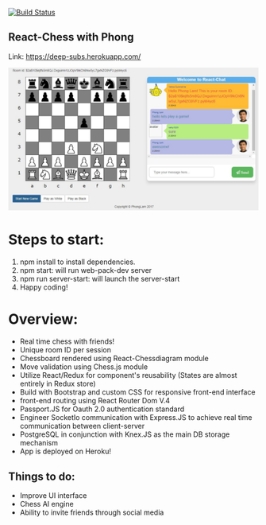 [![Build Status](https://travis-ci.org/Phongtlam/DeepSubs.svg?branch=master)](https://travis-ci.org/Phongtlam/DeepSubs)

## React-Chess with Phong

Link: https://deep-subs.herokuapp.com/

![screenshot](./gamescreen.png)

# Steps to start:
1. npm install to install dependencies.
2. npm start: will run web-pack-dev server
3. npm run server-start: will launch the server-start
4. Happy coding!

# Overview:
- Real time chess with friends!
- Unique room ID per session
- Chessboard rendered using React-Chessdiagram module
- Move validation using Chess.js module
- Utilize React/Redux for component's reusability (States are almost entirely in Redux store)
- Build with Bootstrap and custom CSS for responsive front-end interface
- front-end routing using React Router Dom V.4
- Passport.JS for Oauth 2.0 authentication standard
- Engineer SocketIo communication with Express.JS to achieve real time communication between client-server
- PostgreSQL in conjunction with Knex.JS as the main DB storage mechanism
- App is deployed on Heroku!

## Things to do:
- Improve UI interface
- Chess AI engine
- Ability to invite friends through social media
